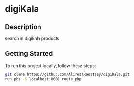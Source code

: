 # digiKala
## Description

search in digikala products

## Getting Started

To run this project locally, follow these steps:

```bash
git clone https://github.com/AlirezaRoostaey/digiKala.git
run php -S localhost:8000 route.php